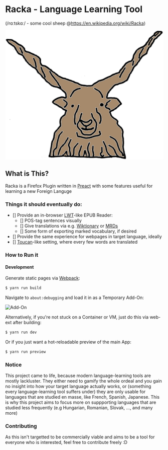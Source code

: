 # Racka - Language Learning Tool
(/rɑːtskɑː/ - some cool sheep @https://en.wikipedia.org/wiki/Racka)

![Racka Logo](./icons/racka_logo.png)

## What is This?
Racka is a Firefox Plugin written in [Preact](https://preactjs.com/) with some features useful for learning a new Foreign Languge

### Things it should eventually do:
- [] Provide an in-browser  [LWT](https://hugofara.github.io/lwt/)-like EPUB Reader:
    - [] POS-tag sentences visually 
    - [] Give translations via e.g. [Wiktionary](https://en.wiktionary.org/wiki/Wiktionary:Main_Page) or [MRDs](https://en.wikipedia.org/wiki/Machine-readable_dictionary)
    - [] Some form of exporting marked vocabulary, if desired
- [] Provide the same experience for webpages in target language, ideally
- [] [Toucan](https://jointoucan.com/)-like setting, where every few words are translated

### How to Run it
#### Development
Generate static pages via [Webpack](https://webpack.js.org/):

```bash
$ yarn run build
```
Navigate to `about:debugging` and load it in as a Temporary Add-On:

![Add-On](https://developer.mozilla.org/en-US/docs/Mozilla/Add-ons/WebExtensions/Your_second_WebExtension/beastify_icon.png)

Alternatively, if you're not stuck on a Container or VM, just do this via web-ext after building:

```bash
$ yarn run dev
```
Or if you just want a hot-reloadable preview of the main App:

```bash
$ yarn run preview
```

### Notice
This project came to life, because modern language-learning tools are mostly lackluster. They either need to gamify the whole ordeal and you gain no insight into how your target language actually works, or (something every language-learning tool suffers under) they are only usable for languages that are studied en masse, like French, Spanish, Japanese. This is why this project aims to focus more on suppporting languages that are studied less frequently (e.g Hungarian, Romanian, Slovak, ..., and many more)

### Contributing
As this isn't targetted to be commercially viable and aims to be a tool for everyone who is interested, feel free to contribute freely :D
